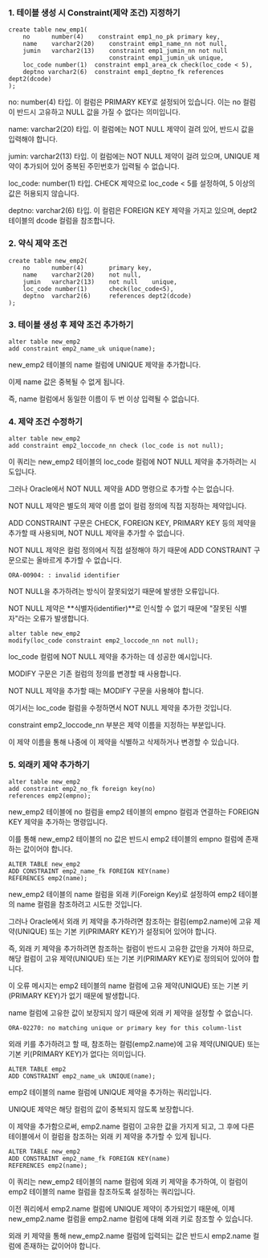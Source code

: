 ### 1. 테이블 생성 시 Constraint(제약 조건) 지정하기
```
create table new_emp1(
    no      number(4)    constraint emp1_no_pk primary key,
    name    varchar2(20)    constraint emp1_name_nn not null,
    jumin   varchar2(13)    constraint emp1_jumin_nn not null
                            constraint emp1_jumin_uk unique,
    loc_code number(1)  constraint emp1_area_ck check(loc_code < 5),
    deptno varchar2(6)  constraint emp1_deptno_fk references dept2(dcode)
);
```
no: number(4) 타입. 이 컬럼은 PRIMARY KEY로 설정되어 있습니다. 이는 no 컬럼이 반드시 고유하고 NULL 값을 가질 수 없다는 의미입니다.

name: varchar2(20) 타입. 이 컬럼에는 NOT NULL 제약이 걸려 있어, 반드시 값을 입력해야 합니다.

jumin: varchar2(13) 타입. 이 컬럼에는 NOT NULL 제약이 걸려 있으며, UNIQUE 제약이 추가되어 있어 중복된 주민번호가 입력될 수 없습니다.

loc_code: number(1) 타입. CHECK 제약으로 loc_code < 5를 설정하여, 5 이상의 값은 허용되지 않습니다.

deptno: varchar2(6) 타입. 이 컬럼은 FOREIGN KEY 제약을 가지고 있으며, dept2 테이블의 dcode 컬럼을 참조합니다.

### 2. 약식 제약 조건
```
create table new_emp2(
    no      number(4)       primary key,
    name    varchar2(20)    not null,
    jumin   varchar2(13)    not null    unique,
    loc_code number(1)      check(loc_code<5),
    deptno  varchar2(6)     references dept2(dcode)
);
```

### 3.  테이블 생성 후 제약 조건 추가하기
```
alter table new_emp2
add constraint emp2_name_uk unique(name);
```
new_emp2 테이블의 name 컬럼에 UNIQUE 제약을 추가합니다.

이제 name 값은 중복될 수 없게 됩니다. 

즉, name 컬럼에서 동일한 이름이 두 번 이상 입력될 수 없습니다.

### 4. 제약 조건 수정하기
```
alter table new_emp2
add constraint emp2_loccode_nn check (loc_code is not null);
```
이 쿼리는 new_emp2 테이블의 loc_code 컬럼에 NOT NULL 제약을 추가하려는 시도입니다.

그러나 Oracle에서 NOT NULL 제약을 ADD 명령으로 추가할 수는 없습니다. 

NOT NULL 제약은 별도의 제약 이름 없이 컬럼 정의에 직접 지정하는 제약입니다.

ADD CONSTRAINT 구문은 CHECK, FOREIGN KEY, PRIMARY KEY 등의 제약을 추가할 때 사용되며, NOT NULL 제약을 추가할 수 없습니다. 

NOT NULL 제약은 컬럼 정의에서 직접 설정해야 하기 때문에 ADD CONSTRAINT 구문으로는 올바르게 추가할 수 없습니다.
```
ORA-00904: : invalid identifier
```
NOT NULL을 추가하려는 방식이 잘못되었기 때문에 발생한 오류입니다. 

NOT NULL 제약은 **식별자(identifier)**로 인식할 수 없기 때문에 "잘못된 식별자"라는 오류가 발생합니다.
```
alter table new_emp2
modify(loc_code constraint emp2_loccode_nn not null);
```
loc_code 컬럼에 NOT NULL 제약을 추가하는 데 성공한 예시입니다.

MODIFY 구문은 기존 컬럼의 정의를 변경할 때 사용합니다.

NOT NULL 제약을 추가할 때는 MODIFY 구문을 사용해야 합니다. 

여기서는 loc_code 컬럼을 수정하면서 NOT NULL 제약을 추가한 것입니다.

constraint emp2_loccode_nn 부분은 제약 이름을 지정하는 부분입니다. 

이 제약 이름을 통해 나중에 이 제약을 식별하고 삭제하거나 변경할 수 있습니다.

### 5. 외래키 제약 추가하기
```
alter table new_emp2
add constraint emp2_no_fk foreign key(no)
references emp2(empno);
```
new_emp2 테이블에 no 컬럼을 emp2 테이블의 empno 컬럼과 연결하는 FOREIGN KEY 제약을 추가하는 명령입니다. 

이를 통해 new_emp2 테이블의 no 값은 반드시 emp2 테이블의 empno 컬럼에 존재하는 값이어야 합니다.

```
ALTER TABLE new_emp2
ADD CONSTRAINT emp2_name_fk FOREIGN KEY(name)
REFERENCES emp2(name);
```
new_emp2 테이블의 name 컬럼을 외래 키(Foreign Key)로 설정하여 emp2 테이블의 name 컬럼을 참조하려고 시도한 것입니다.

그러나 Oracle에서 외래 키 제약을 추가하려면 참조하는 컬럼(emp2.name)에 고유 제약(UNIQUE) 또는 기본 키(PRIMARY KEY)가 설정되어 있어야 합니다.

즉, 외래 키 제약을 추가하려면 참조하는 컬럼이 반드시 고유한 값만을 가져야 하므로, 해당 컬럼이 고유 제약(UNIQUE) 또는 기본 키(PRIMARY KEY)로 정의되어 있어야 합니다.

이 오류 메시지는 emp2 테이블의 name 컬럼에 고유 제약(UNIQUE) 또는 기본 키(PRIMARY KEY)가 없기 때문에 발생합니다.

name 컬럼에 고유한 값이 보장되지 않기 때문에 외래 키 제약을 설정할 수 없습니다.

```
ORA-02270: no matching unique or primary key for this column-list
```
외래 키를 추가하려고 할 때, 참조하는 컬럼(emp2.name)에 고유 제약(UNIQUE) 또는 기본 키(PRIMARY KEY)가 없다는 의미입니다.

```
ALTER TABLE emp2
ADD CONSTRAINT emp2_name_uk UNIQUE(name);
```
emp2 테이블의 name 컬럼에 UNIQUE 제약을 추가하는 쿼리입니다. 

UNIQUE 제약은 해당 컬럼의 값이 중복되지 않도록 보장합니다.

이 제약을 추가함으로써, emp2.name 컬럼이 고유한 값을 가지게 되고, 그 후에 다른 테이블에서 이 컬럼을 참조하는 외래 키 제약을 추가할 수 있게 됩니다.

```
ALTER TABLE new_emp2
ADD CONSTRAINT emp2_name_fk FOREIGN KEY(name)
REFERENCES emp2(name);
```
이 쿼리는 new_emp2 테이블의 name 컬럼에 외래 키 제약을 추가하여, 이 컬럼이 emp2 테이블의 name 컬럼을 참조하도록 설정하는 쿼리입니다.

이전 쿼리에서 emp2.name 컬럼에 UNIQUE 제약이 추가되었기 때문에, 이제 new_emp2.name 컬럼을 emp2.name 컬럼에 대해 외래 키로 참조할 수 있습니다.

외래 키 제약을 통해 new_emp2.name 컬럼에 입력되는 값은 반드시 emp2.name 컬럼에 존재하는 값이어야 합니다.
